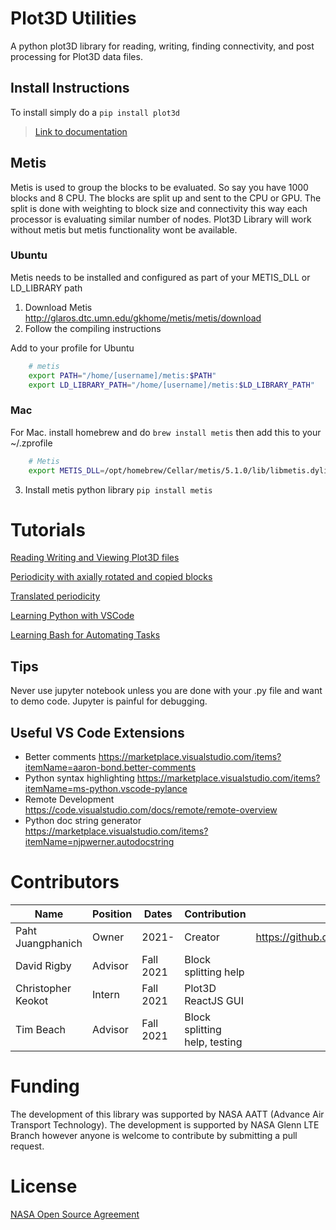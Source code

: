 # Plot3D Utilities
A python plot3D library for reading, writing, finding connectivity, and post processing for Plot3D data files. 

## Install Instructions
To install simply do a `pip install plot3d` 

> [Link to documentation](https://nasa.github.io/Plot3D_utilities/_build/html/)

## Metis
Metis is used to group the blocks to be evaluated. So say you have 1000 blocks and 8 CPU. The blocks are split up and sent to the CPU or GPU. The split is done with weighting to block size and connectivity this way each processor is evaluating similar number of nodes. Plot3D Library will work without metis but metis functionality wont be available. 

### Ubuntu 
Metis needs to be installed and configured as part of your METIS_DLL or LD_LIBRARY path 

1. Download Metis http://glaros.dtc.umn.edu/gkhome/metis/metis/download 
2. Follow the compiling instructions

Add to your profile for Ubuntu
```bash
    # metis
    export PATH="/home/[username]/metis:$PATH"
    export LD_LIBRARY_PATH="/home/[username]/metis:$LD_LIBRARY_PATH"
```
### Mac
For Mac. install homebrew and do `brew install metis` then add this to your ~/.zprofile 
```bash
    # Metis
    export METIS_DLL=/opt/homebrew/Cellar/metis/5.1.0/lib/libmetis.dylib
```

3. Install metis python library `pip install metis`

# Tutorials
[Reading Writing and Viewing Plot3D files](https://colab.research.google.com/github/nasa/Plot3D_utilities/blob/main/colab/Plot3D_SplitBlocksExample.ipynb)

[Periodicity with axially rotated and copied blocks](https://colab.research.google.com/github/nasa/Plot3D_utilities/blob/main/colab/Plot3D_AxialDuplication.ipynb)

[Translated periodicity](https://colab.research.google.com/github/nasa/Plot3D_utilities/blob/main/colab/Plot3D_TranslatedPeriodicity.ipynb)

[Learning Python with VSCode](https://www.youtube.com/watch?v=lZiK9e8b21M) 

[Learning Bash for Automating Tasks](https://www.youtube.com/watch?v=oxuRxtrO2Ag) 

## Tips
Never use jupyter notebook unless you are done with your .py file and want to demo code. Jupyter is painful for debugging. 
## Useful VS Code Extensions
- Better comments https://marketplace.visualstudio.com/items?itemName=aaron-bond.better-comments 
- Python syntax highlighting https://marketplace.visualstudio.com/items?itemName=ms-python.vscode-pylance 
- Remote Development https://code.visualstudio.com/docs/remote/remote-overview
- Python doc string generator https://marketplace.visualstudio.com/items?itemName=njpwerner.autodocstring 


# Contributors
| Name               	| Position 	| Dates     	| Contribution                              	|                             	|
|--------------------	|----------	|-----------	|-------------------------------------------	|-----------------------------	|
| Paht Juangphanich  	| Owner    	| 2021-     	| Creator                                   	| https://github.com/pjuangph 	|
| David Rigby        	| Advisor  	| Fall 2021 	| Block splitting help                      	|                             	|
| Christopher Keokot 	| Intern   	| Fall 2021 	| Plot3D ReactJS GUI                         	|                             	|
| Tim Beach          	| Advisor  	| Fall 2021 	| Block splitting help, testing             	|                             	|


# Funding
The development of this library was supported by NASA AATT (Advance Air Transport Technology). The development is supported by NASA Glenn LTE Branch however anyone is welcome to contribute by submitting a pull request. 

# License
[NASA Open Source Agreement](https://opensource.org/licenses/NASA-1.3)
